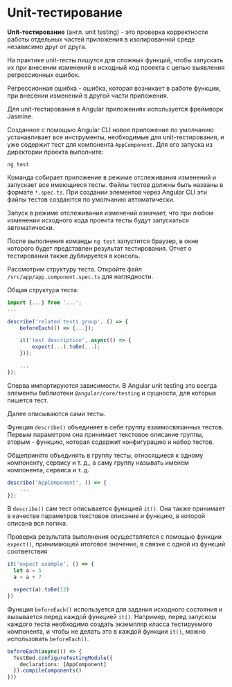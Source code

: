 # Unit-тестирование

**Unit-тестирование** (англ. unit testing) - это проверка корректности работы отдельных частей приложения в изолированной среде независимо друг от друга.

На практике unit-тесты пишутся для сложных функций, чтобы запускать их при внесении изменений в исходный код проекта с целью выявления регрессионных ошибок.

Регрессионная ошибка - ошибка, которая возникает в работе функции, при внесении изменений в другой части приложения.

Для unit-тестирования в Angular приложениях используется фреймворк Jasmine.

Созданное с помощью Angular CLI новое приложение по умолчанию устанавливает все инструменты, необходимые для unit-тестирования, и уже содержит тест для компонента `AppComponent`. Для его запуска из директории проекта выполните:

```
ng test
```

Команда собирает приложение в режиме отслеживания изменений и запускает все имеющиеся тесты. Файлы тестов должны быть названы в формате `*.spec.ts`. При создании элементов через Angular CLI эти файлы тестов создаются по умолчанию автоматически.

Запуск в режиме отслеживания изменений означает, что при любом изменении исходного кода проекта тесты будут запускаться автоматически.

После выполнения команды `ng test` запустится браузер, в окне которого будет представлен результат тестирования. Отчет о тестировании также дублируется в консоль.

Рассмотрим структуру теста. Откройте файл `/src/app/app.component.spec.ts` для наглядности.

Общая структура теста:

```ts
import {...} from '...';
...

describe('related tests group', () => {
	beforeEach(() => {...});

	it('test description', async(() => {
		expect(...).toBe(...);
	}));

	...
});
```

Сперва импортируются зависимости. В Angular unit testing это всегда элементы библиотеки `@angular/core/testing` и сущности, для которых пишется тест.

Далее описываются сами тесты.

Функция `describe()` объединяет в себе группу взаимосвязанных тестов. Первым параметром она принимает текстовое описание группы, вторым - функцию, которая содержит конфигурацию и набор тестов.

Общепринято объединять в группу тесты, относящиеся к одному компоненту, сервису и т. д., а саму группу называть именем компонента, сервиса и т. д.

```ts
describe('AppComponent', () => {
	...
});
```

В `describe()` сам тест описывается функцией `it()`. Она также принимает в качестве параметров текстовое описание и функцию, в которой описана вся логика.

Проверка результата выполнения осуществляется с помощью функции `expect()`, принимающей итоговое значение, в связке с одной из функций соответствия

```ts
it('expect example', () => {
  let a = 5
  a = a + 7

  expect(a).toBe(12)
})
```

Функция `beforeEach()` используется для задания исходного состояния и вызывается перед каждой функцией `it()`. Например, перед запуском каждого теста необходимо создать экземпляр класса тестируемого компонента, и чтобы не делать это в каждой функции `it()`, можно использовать `beforeEach()`.

```ts
beforeEach(async(() => {
  TestBed.configureTestingModule({
    declarations: [AppComponent]
  }).compileComponents()
}))
```

